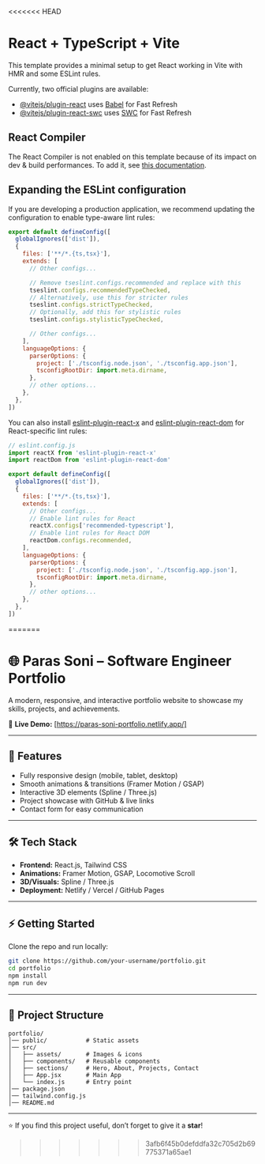 <<<<<<< HEAD
# React + TypeScript + Vite

This template provides a minimal setup to get React working in Vite with HMR and some ESLint rules.

Currently, two official plugins are available:

- [@vitejs/plugin-react](https://github.com/vitejs/vite-plugin-react/blob/main/packages/plugin-react) uses [Babel](https://babeljs.io/) for Fast Refresh
- [@vitejs/plugin-react-swc](https://github.com/vitejs/vite-plugin-react/blob/main/packages/plugin-react-swc) uses [SWC](https://swc.rs/) for Fast Refresh

## React Compiler

The React Compiler is not enabled on this template because of its impact on dev & build performances. To add it, see [this documentation](https://react.dev/learn/react-compiler/installation).

## Expanding the ESLint configuration

If you are developing a production application, we recommend updating the configuration to enable type-aware lint rules:

```js
export default defineConfig([
  globalIgnores(['dist']),
  {
    files: ['**/*.{ts,tsx}'],
    extends: [
      // Other configs...

      // Remove tseslint.configs.recommended and replace with this
      tseslint.configs.recommendedTypeChecked,
      // Alternatively, use this for stricter rules
      tseslint.configs.strictTypeChecked,
      // Optionally, add this for stylistic rules
      tseslint.configs.stylisticTypeChecked,

      // Other configs...
    ],
    languageOptions: {
      parserOptions: {
        project: ['./tsconfig.node.json', './tsconfig.app.json'],
        tsconfigRootDir: import.meta.dirname,
      },
      // other options...
    },
  },
])
```

You can also install [eslint-plugin-react-x](https://github.com/Rel1cx/eslint-react/tree/main/packages/plugins/eslint-plugin-react-x) and [eslint-plugin-react-dom](https://github.com/Rel1cx/eslint-react/tree/main/packages/plugins/eslint-plugin-react-dom) for React-specific lint rules:

```js
// eslint.config.js
import reactX from 'eslint-plugin-react-x'
import reactDom from 'eslint-plugin-react-dom'

export default defineConfig([
  globalIgnores(['dist']),
  {
    files: ['**/*.{ts,tsx}'],
    extends: [
      // Other configs...
      // Enable lint rules for React
      reactX.configs['recommended-typescript'],
      // Enable lint rules for React DOM
      reactDom.configs.recommended,
    ],
    languageOptions: {
      parserOptions: {
        project: ['./tsconfig.node.json', './tsconfig.app.json'],
        tsconfigRootDir: import.meta.dirname,
      },
      // other options...
    },
  },
])
```
=======
# 🌐 Paras Soni – Software Engineer Portfolio

A modern, responsive, and interactive portfolio website to showcase my skills, projects, and achievements.

🔗 **Live Demo:** [https://paras-soni-portfolio.netlify.app/]

---

## 🚀 Features

* Fully responsive design (mobile, tablet, desktop)
* Smooth animations & transitions (Framer Motion / GSAP)
* Interactive 3D elements (Spline / Three.js)
* Project showcase with GitHub & live links
* Contact form for easy communication

---

## 🛠️ Tech Stack

* **Frontend:** React.js, Tailwind CSS
* **Animations:** Framer Motion, GSAP, Locomotive Scroll
* **3D/Visuals:** Spline / Three.js
* **Deployment:** Netlify / Vercel / GitHub Pages

---

## ⚡ Getting Started

Clone the repo and run locally:

```bash
git clone https://github.com/your-username/portfolio.git
cd portfolio
npm install
npm run dev
```

---

## 📂 Project Structure

```
portfolio/
│── public/           # Static assets
│── src/
│   ├── assets/       # Images & icons
│   ├── components/   # Reusable components
│   ├── sections/     # Hero, About, Projects, Contact
│   ├── App.jsx       # Main App
│   └── index.js      # Entry point
│── package.json
│── tailwind.config.js
│── README.md
```

---

⭐ If you find this project useful, don’t forget to give it a **star**!
>>>>>>> 3afb6f45b0defddfa32c705d2b69775371a65ae1
